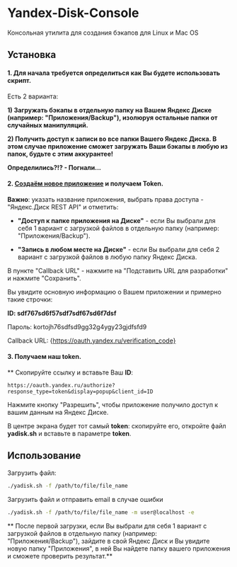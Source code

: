 # Yandex-Disk-Console
Консольная утилита для создания бэкапов для Linux и Mac OS

## Установка

#### 1. Для начала требуется определиться как Вы будете использовать скрипт.

Есть 2 варианта:

**1) Загружать бэкапы в отдельную папку на Вашем Яндекс Диске (например: "Приложения/Backup"), изолюруя остальные папки от случайных манипуляций.**

**2) Получить доступ к записи во все папки Вашего Яндекс Диска. В этом случае приложение сможет загружать Ваши бэкапы в любую из папок, будьте с этим аккурантее!**

**Определились?!? - Погнали...**

#### 2. [Создаём новое приложение](https://oauth.yandex.ru/client/new) и получаем Token.

**Важно**: указать название приложения, выбрать права доступа - "Яндекс.Диск REST API" и отметить:

- **"Доступ к папке приложения на Диске"** - если Вы выбрали для себя 1 вариант с загрузкой файлов в отдельную папку (например: "Приложения/Backup").

- **"Запись в любом месте на Диске"** - если Вы выбрали для себя 2 вариант с загрузкой файлов в любую папку Яндекс Диска.

В пункте "Callback URL" - нажмите на "Подставить URL для разработки" и нажмите "Сохранить".


Вы увидите основную информацию о Вашем приложении и примерно такие строчки:

**ID: sdf767sd6f57sdf7sdf67sd6f7dsf**

Пароль: kortojh76sdfsd9gg32g4ygy23gjdfsfd9

Callback URL: {https://oauth.yandex.ru/verification_code}


#### 3. Получаем наш token.

** Скопируйте ссылку и вставьте Ваш **ID**:

    https://oauth.yandex.ru/authorize?response_type=token&display=popup&client_id=ID

Нажмите кнопку "Разрешить", чтобы приложение получило доступ к вашим данным на Яндекс Диске.

В центре экрана будет тот самый **token**: скопируйте его, откройте файл **yadisk.sh** и вставьте в параметре **token**.


## Использование

Загрузить файл:
```bash
./yadisk.sh -f /path/to/file/file_name
```

Загрузить файл и отправить email в случае ошибки
```bash
./yadisk.sh -f /path/to/file/file_name -m user@localhost -e
```

** После первой загрузки, если Вы выбрали для себя 1 вариант с загрузкой файлов в отдельную папку (например: "Приложения/Backup"), зайдите в свой Яндекс Диск и Вы увидите новую папку "Приложения", в ней Вы найдете папку вашего приложения и сможете проверить результат.**